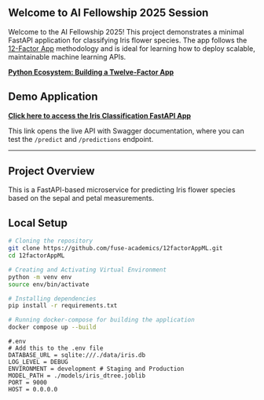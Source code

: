 ## Welcome to AI Fellowship 2025 Session

Welcome to the AI Fellowship 2025! This project demonstrates a minimal FastAPI application for classifying Iris flower species. The app follows the [12-Factor App](https://12factor.net/) methodology and is ideal for learning how to deploy scalable, maintainable machine learning APIs.

[**Python Ecosystem: Building a Twelve-Factor App**](https://docs.google.com/presentation/d/1LBbLwuu_I_SQEXBKM5zXfXhSn6_cSTMcFUWklmp2-AI/edit?usp=sharing)

## Demo Application

**[Click here to access the Iris Classification FastAPI App](https://aifellowship.regmiaayush.com.np/docs)**

This link opens the live API with Swagger documentation, where you can test the `/predict` and `/predictions` endpoint.

---

## Project Overview

This is a FastAPI-based microservice for predicting Iris flower species based on the sepal and petal measurements.

## Local Setup
```bash
# Cloning the repository
git clone https://github.com/fuse-academics/12factorAppML.git
cd 12factorAppML

# Creating and Activating Virtual Environment
python -m venv env
source env/bin/activate

# Installing dependencies
pip install -r requirements.txt

# Running docker-compose for building the application
docker compose up --build
```

```
#.env
# Add this to the .env file
DATABASE_URL = sqlite:///./data/iris.db
LOG_LEVEL = DEBUG
ENVIRONMENT = development # Staging and Production
MODEL_PATH = ./models/iris_dtree.joblib
PORT = 9000
HOST = 0.0.0.0
```